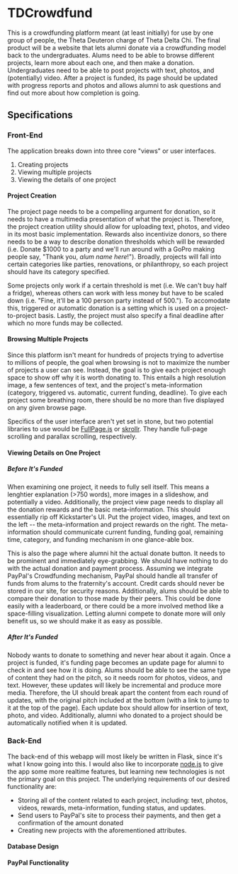 # TDCrowdfund
This is a crowdfunding platform meant (at least initially) for use by one group of people, the Theta Deuteron charge of Theta Delta Chi.  The final product will be a website that lets alumni donate via a crowdfunding model back to the undergraduates.  Alums need to be able to browse different projects, learn more about each one, and then make a donation.  Undergraduates need to be able to post projects with text, photos, and (potentially) video.  After a project is funded, its page should be updated with progress reports and photos and allows alumni to ask questions and find out more about how completion is going.

## Specifications

### Front-End
The application breaks down into three core "views" or user interfaces.

1. Creating projects
2. Viewing multiple projects
3. Viewing the details of one project

#### Project Creation
The project page needs to be a compelling argument for donation, so it needs to have a multimedia presentation of what the project is.  Therefore, the project creation utility should allow for uploading text, photos, and video in its most basic implementation.  Rewards also incentivize donors, so there needs to be a way to describe donation thresholds which will be rewarded (i.e. Donate $1000 to a party and we'll run around with a GoPro making people say, "Thank you, *alum name here*!").  Broadly, projects will fall into certain categories like parties, renovations, or philanthropy, so each project should have its category specified.

Some projects only work if a certain threshold is met (i.e. We can't buy half a fridge), whereas others can work with less money but have to be scaled down (i.e. "Fine, it'll be a 100 person party instead of 500.").  To accomodate this, triggered or automatic donation is a setting which is used on a project-to-project basis.  Lastly, the project must also specify a final deadline after which no more funds may be collected.

#### Browsing Multiple Projects
Since this platform isn't meant for hundreds of projects trying to advertise to millions of people, the goal when browsing is not to maximize the number of projects a user can see.  Instead, the goal is to give each project enough space to show off why it is worth donating to.  This entails a high resolution image, a few sentences of text, and the project's meta-information (category, triggered vs. automatic, current funding, deadline).  To give each project some breathing room, there should be no more than five displayed on any given browse page.

Specifics of the user interface aren't yet set in stone, but two potential libraries to use would be [FullPage.js](https://github.com/alvarotrigo/fullPage.js#fullpagejs) or [skrollr](https://github.com/Prinzhorn/skrollr).  They handle full-page scrolling and parallax scrolling, respectively.

#### Viewing Details on One Project
##### Before It's Funded
When examining one project, it needs to fully sell itself.  This means a lenghtier explanation (>750 words), more images in a slideshow, and potentially a video.  Additionally, the project view page needs to display all the donation rewards and the basic meta-information.  This should essentially rip off Kickstarter's UI.  Put the project video, images, and text on the left -- the meta-information and project rewards on the right.  The meta-information should communicate current funding, funding goal, remaining time, category, and funding mechanism in one glance-able box.

This is also the page where alumni hit the actual donate button.  It needs to be prominent and immediately eye-grabbing.  We should have nothing to do with the actual donation and payment process.  Assuming we integrate PayPal's Crowdfunding mechanism, PayPal should handle all transfer of funds from alums to the fraternity's account.  Credit cards should never be stored in our site, for security reasons.  Additionally, alums should be able to compare their donation to those made by their peers.  This could be done easily with a leaderboard, or there could be a more involved method like a space-filling visualization.  Letting alumni compete to donate more will only benefit us, so we should make it as easy as possible.

##### After It's Funded
Nobody wants to donate to something and never hear about it again.  Once a project is funded, it's funding page becomes an update page for alumni to check in and see how it is doing.  Alums should be able to see the same type of content they had on the pitch, so it needs room for photos, videos, and text.  However, these updates will likely be incremental and produce more media.  Therefore, the UI should break apart the content from each round of updates, with the original pitch included at the bottom (with a link to jump to it at the top of the page).  Each update box should allow for insertion of text, photo, and video.  Additionally, alumni who donated to a project should be automatically notified when it is updated.

### Back-End
The back-end of this webapp will most likely be written in Flask, since it's what I know going into this.  I would also like to incorporate [node.js](http://nodejs.org/) to give the app some more realtime features, but learning new technologies is not the primary goal on this project.  The underlying requirements of our desired functionality are:
- Storing all of the content related to each project, including: text, photos, videos, rewards, meta-information, funding status, and updates.
- Send users to PayPal's site to process their payments, and then get a confirmation of the amount donated
- Creating new projects with the aforementioned attributes.

#### Database Design

#### PayPal Functionality